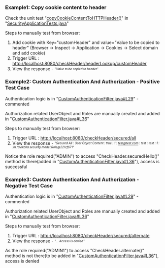 ### Example1: Copy cookie content to header
 Check the unit test "[copyCookieContentToHTTPHeader()](https://github.com/ravikalla/spring-custom-security/blob/master/src/test/java/in/ravikalla/security/SecurityApplicationTests.java#L43)" in "[SecurityApplicationTests.java](https://github.com/ravikalla/spring-custom-security/blob/master/src/test/java/in/ravikalla/security/SecurityApplicationTests.java)"

 Steps to manually test from browser:
  1. Add cookie with Key="customHeader" and value="Value to be copied to header" (Browser -> Inspect -> Application -> Cookies -> Select domain and add cookie)
  2. Trigger URL : [http://localhost:8080/checkHeader/headerLookup/customHeader](http://localhost:8080/checkHeader/headerLookup/customHeader)
  3. View the response - <sub><sup>*"Value to be copied to header"*</sup></sub>

### Example2: Custom Authentication And Authorization - Positive Test Case
 Authentication logic is in "[CustomAuthenticationFilter.java#L29](https://github.com/ravikalla/spring-custom-security/blob/master/src/main/java/in/ravikalla/security/config/CustomAuthenticationFilter.java#L29)" - commented

 Authorization related UserObject and Roles are manually created and added in "[CustomAuthenticationFilter.java#L36](https://github.com/ravikalla/spring-custom-security/blob/master/src/main/java/in/ravikalla/security/config/CustomAuthenticationFilter.java#L36)"

 Steps to manually test from browser:
  1. Trigger URL : [http://localhost:8080/checkHeader/secured/all](http://localhost:8080/checkHeader/secured/all)
  2. View the response - <sub><sup>*"Secured All : User Object Content : true : 1 : test@test.com : test : test : 1 : :in.ravikalla.security.model.Role@221cf671"*</sup></sub>

 Notice the role required("ADMIN") to access "CheckHeader.securedHello()" method is there(added in "[CustomAuthenticationFilter.java#L36](https://github.com/ravikalla/spring-custom-security/blob/master/src/main/java/in/ravikalla/security/config/CustomAuthenticationFilter.java#L36)"), access is successful

### Example3: Custom Authentication And Authorization - Negative Test Case
 Authentication logic is in "[CustomAuthenticationFilter.java#L29](https://github.com/ravikalla/spring-custom-security/blob/master/src/main/java/in/ravikalla/security/config/CustomAuthenticationFilter.java#L29)" - commented

 Authorization related UserObject and Roles are manually created and added in "[CustomAuthenticationFilter.java#L36](https://github.com/ravikalla/spring-custom-security/blob/master/src/main/java/in/ravikalla/security/config/CustomAuthenticationFilter.java#L36)"

 Steps to manually test from browser:
  1. Trigger URL : [http://localhost:8080/checkHeader/secured/alternate](http://localhost:8080/checkHeader/secured/alternate)
  2. View the response - <sub><sup>*"... Access is denied"*</sup></sub>

 As the role required("ADMIN1") to access "CheckHeader.alternate()" method is not there(to be added in "[CustomAuthenticationFilter.java#L36](https://github.com/ravikalla/spring-custom-security/blob/master/src/main/java/in/ravikalla/security/config/CustomAuthenticationFilter.java#L36)"), access is denied